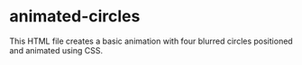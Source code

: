 # animated-circles
This HTML file creates a basic animation with four blurred circles positioned and animated using CSS.
